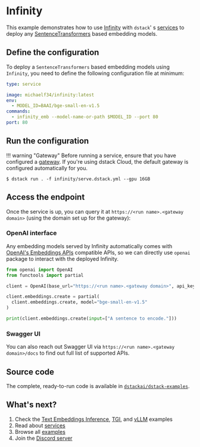 # Infinity

This example demonstrates how to use [Infinity](https://github.com/michaelfeil/infinity) with `dstack`'
s [services](../docs/concepts/services.md) to deploy
any [SentenceTransformers](https://github.com/UKPLab/sentence-transformers/) based embedding models.

## Define the configuration

To deploy a `SentenceTransformers` based embedding models using `Infinity`, you need to define the following configuration file at minimum:

<div editor-title="deployment/infinity/serve.dstack.yml"> 

```yaml
type: service

image: michaelf34/infinity:latest
env:
  - MODEL_ID=BAAI/bge-small-en-v1.5
commands:
  - infinity_emb --model-name-or-path $MODEL_ID --port 80
port: 80
```

</div>

## Run the configuration

!!! warning "Gateway"
    Before running a service, ensure that you have configured a [gateway](../docs/concepts/services.md#set-up-a-gateway).
    If you're using dstack Cloud, the default gateway is configured automatically for you.

<div class="termy">

```shell
$ dstack run . -f infinity/serve.dstack.yml --gpu 16GB
```

</div>

## Access the endpoint
    
Once the service is up, you can query it at 
`https://<run name>.<gateway domain>` (using the domain set up for the gateway):

### OpenAI interface

Any embedding models served by Infinity automatically comes with [OpenAI's Embeddings APIs](https://platform.openai.com/docs/guides/embeddings) compatible APIs, 
so we can directly use `openai` package to interact with the deployed Infinity.

```python
from openai import OpenAI
from functools import partial

client = OpenAI(base_url="https://<run name>.<gateway domain>", api_key="dummy")

client.embeddings.create = partial(
  client.embeddings.create, model="bge-small-en-v1.5"
)

print(client.embeddings.create(input=["A sentence to encode."]))
```

### Swagger UI

You can also reach out Swagger UI via `https://<run name>.<gateway domain>/docs` to find out full list of supported APIs.

## Source code
    
The complete, ready-to-run code is available in [`dstackai/dstack-examples`](https://github.com/dstackai/dstack-examples).

## What's next?

1. Check the [Text Embeddings Inference](tei.md), [TGI](tgi.md), and [vLLM](vllm.md) examples
2. Read about [services](../docs/concepts/services.md)
3. Browse all [examples](index.md)
4. Join the [Discord server](https://discord.gg/u8SmfwPpMd)